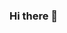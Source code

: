 ### Hi there 👋

<!--
**Liwenhao-Coder/Liwenhao-Coder** is a ✨ _special_ ✨ repository because its `README.md` (this file) appears on your GitHub profile.

![Liwenhao-Coder's github stats](https://github-readme-stats.vercel.app/api?username=anuraghazra&theme=dark&show_icons=true)
